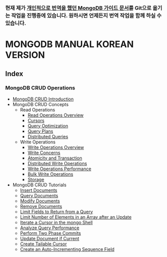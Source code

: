 ### 현재 제가 [개인적으로 번역을 했던 MongoDB 가이드 문서](http://yubylab.tistory.com/category/▶%20Nosql/MongoDB%20Doc%20번역)를 Git으로 옮기는 작업을 진행중에 있습니다. 원하시면 언제든지 번역 작업을 함께 하실 수 있습니다.

# MONGODB MANUAL KOREAN VERSION

## Index

### MongoDB CRUD Operations
- [MongoDB CRUD Introduction](https://github.com/yuby/mongodb-ko/blob/master/MongoDB%20CRUD%20Operations/MongoDB%20CRUD%20Introduction.md)
- MongoDB CRUD Concepts
    - Read Operations
        - [Read Operations Overview](https://github.com/yuby/mongodb-ko/blob/master/MongoDB%20CRUD%20Operations/MongoDB%20CRUD%20Concepts/Read%20Operations/Read%20Operations%20Overview.md)
        - [Cursors](https://github.com/yuby/mongodb-ko/blob/master/MongoDB%20CRUD%20Operations/MongoDB%20CRUD%20Concepts/Read%20Operations/Cursors.md)
        - [Query Optimization](https://github.com/yuby/mongodb-ko/blob/master/MongoDB%20CRUD%20Operations/MongoDB%20CRUD%20Concepts/Read%20Operations/Query%20Optimization.md)
        - [Query Plans](https://github.com/yuby/mongodb-ko/blob/master/MongoDB%20CRUD%20Operations/MongoDB%20CRUD%20Concepts/Read%20Operations/Query%20Plans.md)
        - [Distributed Queries](https://github.com/yuby/mongodb-ko/blob/master/MongoDB%20CRUD%20Operations/MongoDB%20CRUD%20Concepts/Read%20Operations/Distributed%20Queries.md)
    - Write Operations
        - [Write Operations Overview](https://github.com/yuby/mongodb-ko/blob/master/MongoDB%20CRUD%20Operations/MongoDB%20CRUD%20Concepts/Write%20Operations/Write%20Operations%20Overview.md)
        - [Write Concerns](https://github.com/yuby/mongodb-ko/blob/master/MongoDB%20CRUD%20Operations/MongoDB%20CRUD%20Concepts/Write%20Operations/Write%20Concerns.md)
        - [Atomicity and Transaction](https://github.com/yuby/mongodb-ko/blob/master/MongoDB%20CRUD%20Operations/MongoDB%20CRUD%20Concepts/Write%20Operations/Atomicity%20and%20Transactions.md)
        - [Distributed Write Operations](https://github.com/yuby/mongodb-ko/blob/master/MongoDB%20CRUD%20Operations/MongoDB%20CRUD%20Concepts/Write%20Operations/Distributed%20Write%20Operations.md)
        - [Write Operations Performance](https://github.com/yuby/mongodb-ko/blob/master/MongoDB%20CRUD%20Operations/MongoDB%20CRUD%20Concepts/Write%20Operations/Write%20Operation%20Performance.md)
        - [Bulk Write Operations](https://github.com/yuby/mongodb-ko/blob/master/MongoDB%20CRUD%20Operations/MongoDB%20CRUD%20Concepts/Write%20Operations/Bulk%20Write%20Operations.md)
        - [Storage](https://github.com/yuby/mongodb-ko/blob/master/MongoDB%20CRUD%20Operations/MongoDB%20CRUD%20Concepts/Write%20Operations/Storage.md)
- MongoDB CRUD Tutorials
    - [Insert Documents]()
    - [Query Documents]()
    - [Modify Documents]()
    - [Remove Documents]()
    - [Limit Fields to Return from a Query]()
    - [Limit Number of Elements in an Array after an Update]()
    - [Iterate a Cursor in the mongo Shell]()
    - [Analyze Query Performance]()
    - [Perform Two Phase Commits]()
    - [Update Document if Current]()
    - [Create Tailable Cursor]()
    - [Create an Auto-Incrementing Sequence Field]()
